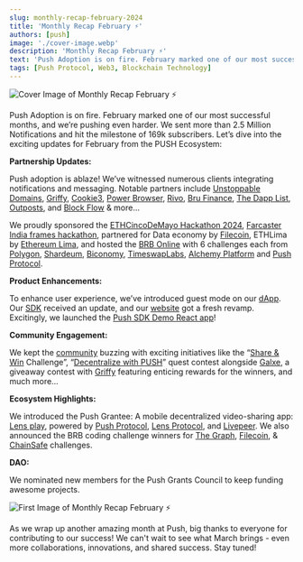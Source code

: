 ```yaml
---
slug: monthly-recap-february-2024
title: 'Monthly Recap February ⚡'
authors: [push]
image: './cover-image.webp'
description: 'Monthly Recap February ⚡'
text: 'Push Adoption is on fire. February marked one of our most successful months, and we’re pushing even harder. We sent more than 2.5 Million Notifications and hit the milestone of 169k subscribers.'
tags: [Push Protocol, Web3, Blockchain Technology]
---
```


![Cover Image of Monthly Recap February ⚡](./cover-image.webp)

<!--truncate-->

Push Adoption is on fire. February marked one of our most successful months, and we’re pushing even harder. We sent more than 2.5 Million Notifications and hit the milestone of 169k subscribers. Let’s dive into the exciting updates for February from the PUSH Ecosystem:

**Partnership Updates:**

Push adoption is ablaze! We’ve witnessed numerous clients integrating notifications and messaging. Notable partners include [Unstoppable Domains](https://unstoppabledomains.com/), [Griffy](https://twitter.com/GriffyCommunity), [Cookie3](https://www.cookie3.com/), [Power Browser](https://powerdao.ai/), [Rivo](https://www.rivo.xyz/), [Bru Finance](https://bru.finance/), [The Dapp List](https://thedapplist.com/), [Outposts](https://outposts.io/), and [Block Flow](https://www.blockflow.network/) & more…

We proudly sponsored the [ETHCincoDeMayo Hackathon 2024](https://ethcincodemayo.com/), [Farcaster India frames hackathon](https://twitter.com/callusfbi), partnered for Data economy by [Filecoin](https://filecoin.io/), ETHLima by [Ethereum Lima](https://ethlima.org/), and hosted the [BRB Online](https://push.org/brb/) with 6 challenges each from [Polygon](https://www.notion.so/March-24-519415cc4d9f45678982f74429bee0b5?pvs=21), [Shardeum](https://shardeum.org/), [Biconomy](https://www.biconomy.io/), [TimeswapLabs](https://timeswap.io/), [Alchemy Platform](https://www.alchemy.com/) and [Push Protocol](https://push.org/).

**Product Enhancements:**

To enhance user experience, we’ve introduced guest mode on our [dApp](https://app.push.org/). Our [SDK](https://github.com/push-protocol/push-sdk/tree/main/packages/examples/sdk-backend-node) received an update, and our [website](https://push.org/) got a fresh revamp. Excitingly, we launched the [Push SDK Demo React app](https://react-playground.push.org/)!

**Community Engagement:**

We kept the [community](https://www.notion.so/March-24-519415cc4d9f45678982f74429bee0b5?pvs=21) buzzing with exciting initiatives like the “[Share & Win](https://x.com/PushChain/status/1759622094294331761) Challenge”, “[Decentralize with PUSH](https://x.com/PushChain/status/1760632158945698090)” quest contest alongside [Galxe](https://galxe.com/), a giveaway contest with [Griffy](https://x.com/PushChain/status/1755581480472883270) featuring enticing rewards for the winners, and much more…

**Ecosystem Highlights:**

We introduced the Push Grantee: A mobile decentralized video-sharing app: [Lens play](https://lensplay.xyz/), powered by [Push Protocol](https://x.com/PushChain), [Lens Protocol](https://www.lens.xyz/), and [Livepeer](https://livepeer.org/). We also announced the BRB coding challenge winners for [The Graph](https://thegraph.com/), [Filecoin](https://filecoin.io/), & [ChainSafe](https://chainsafe.io/) challenges.

**DAO:**

We nominated new members for the Push Grants Council to keep funding awesome projects.

![First Image of Monthly Recap February ⚡](./image-1.webp)

As we wrap up another amazing month at Push, big thanks to everyone for contributing to our success! We can't wait to see what March brings - even more collaborations, innovations, and shared success. Stay tuned!
